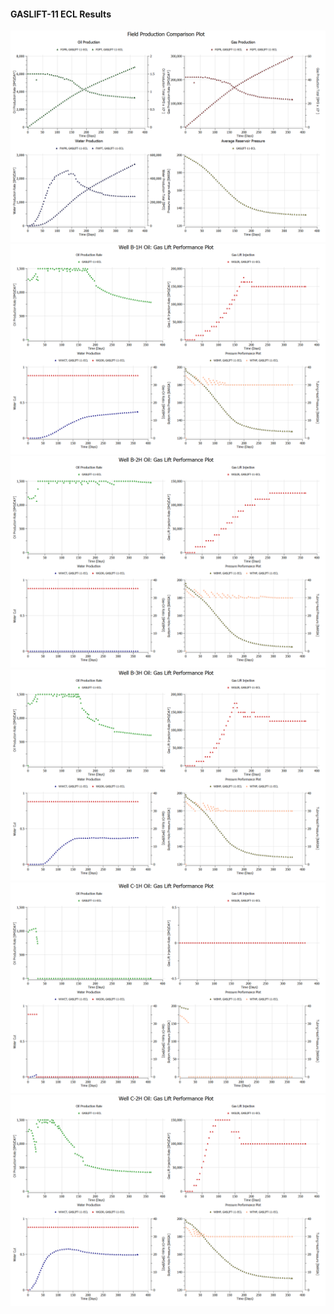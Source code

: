 #### GASLIFT-11 ECL Results

![](ECL/GASLIFT-11-Field_Production_Comparison_Plot.png)
![](ECL/GASLIFT-11-Well_B_1H_Oil_Gas_Lift_Performance_Plot.png)
![](ECL/GASLIFT-11-Well_B_2H_Oil_Gas_Lift_Performance_Plot.png)
![](ECL/GASLIFT-11-Well_B_3H_Oil_Gas_Lift_Performance_Plot.png)
![](ECL/GASLIFT-11-Well_C_1H_Oil_Gas_Lift_Performance_Plot.png)
![](ECL/GASLIFT-11-Well_C_2H_Oil_Gas_Lift_Performance_Plot.png)
